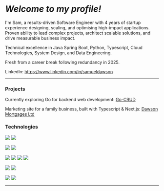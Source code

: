 # *Welcome to my profile!*

I'm Sam, a results-driven Software Engineer with 4 years of startup experience designing, scaling, and optimising high-impact applications. Proven ability to lead complex projects, architect scalable solutions, and drive measurable business impact.

Technical excellence in Java Spring Boot, Python, Typescript, Cloud Technologies, System Design, and Data Engineering.

Fresh from a career break following redundancy in 2025.

LinkedIn: https://www.linkedin.com/in/samueldawson

<hr>

### Projects

Currently exploring Go for backend web development: <a href="https://github.com/Verano-20/go-crud">Go-CRUD</a>

Marketing site for a family business, built with Typescript & Next.js: <a href="https://dawsonmortgages.co.uk">Dawson Mortgages Ltd</a>

### Technologies
<img src="https://img.shields.io/badge/-Java-ED8B00?style=plastic"/> <img src="https://img.shields.io/badge/-Spring-6DB33F?style=plastic&logo=spring&logoWidth=20&logoColor=white"/> 

<img src="https://img.shields.io/badge/-Python-3776AB?style=plastic&logo=python&logoWidth=20&logoColor=white"/> <img src="https://img.shields.io/badge/-Go-00ADD8?style=plastic&logo=go&logoWidth=20&logoColor=white"/> 

<img src="https://img.shields.io/badge/-TypeScript-3178C6?style=plastic&logo=typescript&logoWidth=20&logoColor=white"/> <img src="https://img.shields.io/badge/-JavaScript-F7DF1E?style=plastic&logo=javascript&logoWidth=20&logoColor=black"/> <img src="https://img.shields.io/badge/-React.js-61DAFB?style=plastic&logo=react&logoWidth=20&logoColor=black"/> <img src="https://img.shields.io/badge/-Next.js-000000?style=plastic&logo=react&logoWidth=20&logoColor=white"/>

<img src="https://img.shields.io/badge/-PostgreSQL-4169E1?style=plastic&logo=postgresql&logoWidth=20&logoColor=white"/> <img src="https://img.shields.io/badge/-MySQL-4479A1?style=plastic&logo=mysql&logoWidth=20&logoColor=white"/>

<img src="https://img.shields.io/badge/-GCP-4285F4?style=plastic&logo=googlecloud&logoWidth=20&logoColor=white"/> <img src="https://img.shields.io/badge/-Terraform-844FBA?style=plastic&logo=terraform&logoWidth=20&logoColor=white"/>

<hr>
